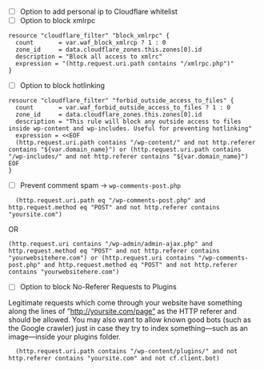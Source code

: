 - [ ] Option to add personal ip to Cloudflare whitelist
- [ ] Option to block xmlrpc
```
resource "cloudflare_filter" "block_xmlrpc" {
  count       = var.waf_block_xmlrcp ? 1 : 0
  zone_id     = data.cloudflare_zones.this.zones[0].id
  description = "Block all access to xmlrc"
  expression = "(http.request.uri.path contains "/xmlrpc.php")"
}
```

- [ ] Option to block hotlinking
```
resource "cloudflare_filter" "forbid_outside_access_to_files" {
  count       = var.waf_forbid_outside_access_to_files ? 1 : 0
  zone_id     = data.cloudflare_zones.this.zones[0].id
  description = "This rule will block any outside access to files inside wp-content and wp-includes. Useful for preventing hotlinking"
  expression = <<EOF
  (http.request.uri.path contains "/wp-content/" and not http.referer contains "${var.domain_name}") or (http.request.uri.path contains "/wp-includes/" and not http.referer contains "${var.domain_name}")
EOF
}
```

- [ ] Prevent comment spam -> `wp-comments-post.php`
```
  (http.request.uri.path eq "/wp-comments-post.php" and http.request.method eq "POST" and not http.referer contains "yoursite.com")
```
OR
```
(http.request.uri contains "/wp-admin/admin-ajax.php" and http.request.method eq "POST" and not http.referer contains "yourwebsitehere.com") or (http.request.uri contains "/wp-comments-post.php" and http.request.method eq "POST" and not http.referer contains "yourwebsitehere.com")
```

- [ ] Option to block No-Referer Requests to Plugins

Legitimate requests which come through your website have something along the lines of ”http://yoursite.com/page” as the HTTP referer and should be allowed. You may also want to allow known good bots (such as the Google crawler) just in case they try to index something—such as an image—inside your plugins folder.

```
  (http.request.uri.path contains "/wp-content/plugins/" and not http.referer contains "yoursite.com" and not cf.client.bot)
```